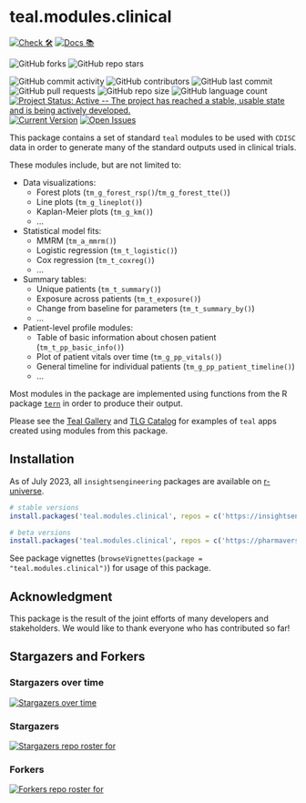 # teal.modules.clinical

<!-- start badges -->
[![Check 🛠](https://github.com/insightsengineering/teal.modules.clinical/actions/workflows/check.yaml/badge.svg)](https://insightsengineering.github.io/teal.modules.clinical/main/unit-test-report/) [![Docs 📚](https://github.com/insightsengineering/teal.modules.clinical/actions/workflows/docs.yaml/badge.svg)](https://insightsengineering.github.io/teal.modules.clinical/)

![GitHub forks](https://img.shields.io/github/forks/insightsengineering/teal.modules.clinical?style=social)
![GitHub repo stars](https://img.shields.io/github/stars/insightsengineering/teal.modules.clinical?style=social)

![GitHub commit activity](https://img.shields.io/github/commit-activity/m/insightsengineering/teal.modules.clinical)
![GitHub contributors](https://img.shields.io/github/contributors/insightsengineering/teal.modules.clinical)
![GitHub last commit](https://img.shields.io/github/last-commit/insightsengineering/teal.modules.clinical)
![GitHub pull requests](https://img.shields.io/github/issues-pr/insightsengineering/teal.modules.clinical)
![GitHub repo size](https://img.shields.io/github/repo-size/insightsengineering/teal.modules.clinical)
![GitHub language count](https://img.shields.io/github/languages/count/insightsengineering/teal.modules.clinical)
[![Project Status: Active -- The project has reached a stable, usable state and is being actively developed.](https://www.repostatus.org/badges/latest/active.svg)](https://www.repostatus.org/#active)
[![Current Version](https://img.shields.io/github/r-package/v/insightsengineering/teal.modules.clinical/main?color=purple&label=package%20version)](https://github.com/insightsengineering/teal.modules.clinical/tree/main)
[![Open Issues](https://img.shields.io/github/issues-raw/insightsengineering/teal.modules.clinical?color=red&label=open%20issues)](https://github.com/insightsengineering/teal.modules.clinical/issues?q=is%3Aissue+is%3Aopen+sort%3Aupdated-desc)
<!-- end badges -->

This package contains a set of standard `teal` modules to be used with `CDISC` data in order to generate many of the standard outputs used in clinical trials.

These modules include, but are not limited to:

<!-- markdownlint-disable MD007 MD030 -->
-   Data visualizations:
    -   Forest plots (`tm_g_forest_rsp()`/`tm_g_forest_tte()`)
    -   Line plots (`tm_g_lineplot()`)
    -   Kaplan-Meier plots (`tm_g_km()`)
    -   ...
-   Statistical model fits:
    -   MMRM (`tm_a_mmrm()`)
    -   Logistic regression (`tm_t_logistic()`)
    -   Cox regression (`tm_t_coxreg()`)
    -   ...
-   Summary tables:
    -   Unique patients (`tm_t_summary()`)
    -   Exposure across patients (`tm_t_exposure()`)
    -   Change from baseline for parameters (`tm_t_summary_by()`)
    -   ...
-   Patient-level profile modules:
    -   Table of basic information about chosen patient (`tm_t_pp_basic_info()`)
    -   Plot of patient vitals over time (`tm_g_pp_vitals()`)
    -   General timeline for individual patients (`tm_g_pp_patient_timeline()`)
    -   ...

<!-- markdownlint-enable MD007 MD030 -->

Most modules in the package are implemented using functions from the R package [`tern`](https://insightsengineering.github.io/tern/) in order to produce their output.

Please see the [Teal Gallery](https://insightsengineering.github.io/teal.gallery/) and [TLG Catalog](https://insightsengineering.github.io/tlg-catalog/) for examples of `teal` apps created using modules from this package.

## Installation

As of July 2023, all `insightsengineering` packages are available on [r-universe](https://r-universe.dev/).

```r
# stable versions
install.packages('teal.modules.clinical', repos = c('https://insightsengineering.r-universe.dev', 'https://cloud.r-project.org'))

# beta versions
install.packages('teal.modules.clinical', repos = c('https://pharmaverse.r-universe.dev', 'https://cloud.r-project.org'))
```

See package vignettes (`browseVignettes(package = "teal.modules.clinical")`) for usage of this package.

## Acknowledgment

This package is the result of the joint efforts of many developers and stakeholders. We would like to thank everyone who has contributed so far!

## Stargazers and Forkers

### Stargazers over time

[![Stargazers over time](https://starchart.cc/insightsengineering/teal.modules.clinical.svg)](https://starchart.cc/insightsengineering/teal.modules.clinical)

### Stargazers

[![Stargazers repo roster for](https://reporoster.com/stars/insightsengineering/teal.modules.clinical)](https://github.com/insightsengineering/teal.modules.clinical/stargazers)

### Forkers

[![Forkers repo roster for](https://reporoster.com/forks/insightsengineering/teal.modules.clinical)](https://github.com/insightsengineering/teal.modules.clinical/network/members)
